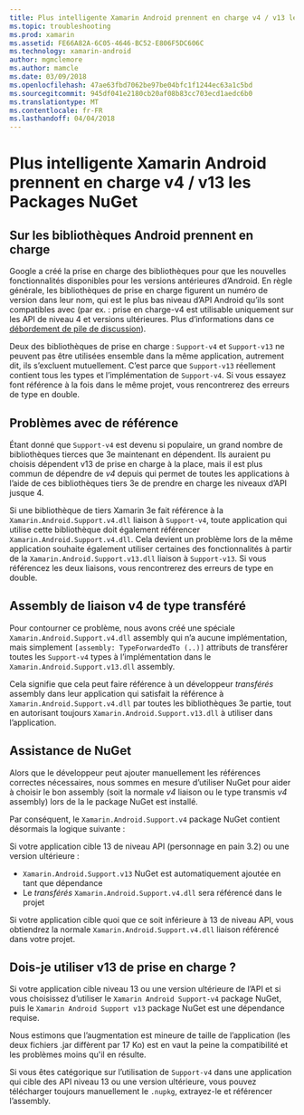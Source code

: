 ```yaml
---
title: Plus intelligente Xamarin Android prennent en charge v4 / v13 les Packages NuGet
ms.topic: troubleshooting
ms.prod: xamarin
ms.assetid: FE66A82A-6C05-4646-BC52-E806F5DC606C
ms.technology: xamarin-android
author: mgmclemore
ms.author: mamcle
ms.date: 03/09/2018
ms.openlocfilehash: 47ae63fbd7062be97be04bfc1f1244ec63a1c5bd
ms.sourcegitcommit: 945df041e2180cb20af08b83cc703ecd1aedc6b0
ms.translationtype: MT
ms.contentlocale: fr-FR
ms.lasthandoff: 04/04/2018
---
```

# <a name="smarter-xamarin-android-support-v4--v13-nuget-packages"></a>Plus intelligente Xamarin Android prennent en charge v4 / v13 les Packages NuGet

## <a name="about-the-android-support-libraries"></a>Sur les bibliothèques Android prennent en charge

Google a créé la prise en charge des bibliothèques pour que les nouvelles fonctionnalités disponibles pour les versions antérieures d’Android. En règle générale, les bibliothèques de prise en charge figurent un numéro de version dans leur nom, qui est le plus bas niveau d’API Android qu’ils sont compatibles avec (par ex. : prise en charge-v4 est utilisable uniquement sur les API de niveau 4 et versions ultérieures. Plus d’informations dans ce [débordement de pile de discussion](http://stackoverflow.com/questions/9926403/android-support-package-compatibility-library-use-v4-or-v13)). 

Deux des bibliothèques de prise en charge : `Support-v4` et `Support-v13` ne peuvent pas être utilisées ensemble dans la même application, autrement dit, ils s’excluent mutuellement. C’est parce que `Support-v13` réellement contient tous les types et l’implémentation de `Support-v4`. Si vous essayez font référence à la fois dans le même projet, vous rencontrerez des erreurs de type en double.

## <a name="problems-with-referencing"></a>Problèmes avec de référence

Étant donné que `Support-v4` est devenu si populaire, un grand nombre de bibliothèques tierces que 3e maintenant en dépendent. Ils auraient pu choisis dépendent v13 de prise en charge à la place, mais il est plus commun de dépendre de _v4_ depuis qui permet de toutes les applications à l’aide de ces bibliothèques tiers 3e de prendre en charge les niveaux d’API jusque 4.

Si une bibliothèque de tiers Xamarin 3e fait référence à la `Xamarin.Android.Support.v4.dll` liaison à `Support-v4`, toute application qui utilise cette bibliothèque doit également référencer `Xamarin.Android.Support.v4.dll`. Cela devient un problème lors de la même application souhaite également utiliser certaines des fonctionnalités à partir de la `Xamarin.Android.Support.v13.dll` liaison à `Support-v13`. Si vous référencez les deux liaisons, vous rencontrerez des erreurs de type en double.

## <a name="type-forwarded-v4-binding-assembly"></a>Assembly de liaison v4 de type transféré

Pour contourner ce problème, nous avons créé une spéciale `Xamarin.Android.Support.v4.dll` assembly qui n’a aucune implémentation, mais simplement `[assembly: TypeForwardedTo (..)]` attributs de transférer toutes les `Support-v4` types à l’implémentation dans le `Xamarin.Android.Support.v13.dll` assembly.

Cela signifie que cela peut faire référence à un développeur _transférés_ assembly dans leur application qui satisfait la référence à `Xamarin.Android.Support.v4.dll` par toutes les bibliothèques 3e partie, tout en autorisant toujours `Xamarin.Android.Support.v13.dll` à utiliser dans l’application.

## <a name="nuget-assistance"></a>Assistance de NuGet

Alors que le développeur peut ajouter manuellement les références correctes nécessaires, nous sommes en mesure d’utiliser NuGet pour aider à choisir le bon assembly (soit la normale _v4_ liaison ou le type transmis _v4_ assembly) lors de la le package NuGet est installé.

Par conséquent, le `Xamarin.Android.Support.v4` package NuGet contient désormais la logique suivante :

Si votre application cible 13 de niveau API (personnage en pain 3.2) ou une version ultérieure :

*   `Xamarin.Android.Support.v13` NuGet est automatiquement ajoutée en tant que dépendance
*   Le _transférés_ `Xamarin.Android.Support.v4.dll` sera référencé dans le projet

Si votre application cible quoi que ce soit inférieure à 13 de niveau API, vous obtiendrez la normale `Xamarin.Android.Support.v4.dll` liaison référencé dans votre projet.

## <a name="do-i-have-to-use-support-v13"></a>Dois-je utiliser v13 de prise en charge ?

Si votre application cible niveau 13 ou une version ultérieure de l’API et si vous choisissez d’utiliser le `Xamarin Android Support-v4` package NuGet, puis le `Xamarin Android Support v13` package NuGet est une dépendance requise.

Nous estimons que l’augmentation est mineure de taille de l’application (les deux fichiers .jar diffèrent par 17 Ko) est en vaut la peine la compatibilité et les problèmes moins qu'il en résulte.

Si vous êtes catégorique sur l’utilisation de `Support-v4` dans une application qui cible des API niveau 13 ou une version ultérieure, vous pouvez télécharger toujours manuellement le `.nupkg`, extrayez-le et référencer l’assembly.
